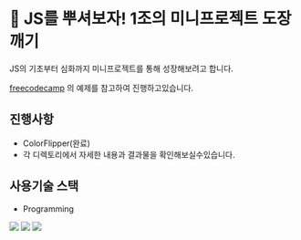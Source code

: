 # 📌 JS를 뿌셔보자! 1조의 미니프로젝트 도장깨기

JS의 기초부터 심화까지 미니프로젝트를 통해 성장해보려고 합니다.

[freecodecamp](https://www.freecodecamp.org/news/javascript-projects-for-beginners/) 의 예제를 참고하여 진행하고있습니다.

## 진행사항

- ColorFlipper(완료)
- 각 디렉토리에서 자세한 내용과 결과물을 확인해보실수있습니다.

## 사용기술 스택

- Programming

<img src="https://img.shields.io/badge/HTML5-E34F26?style=for-the-badge&logo=HTML5&logoColor=white"> <img src="https://img.shields.io/badge/CSS-1572B6?style=for-the-badge&logo=CSS3&logoColor=white"> <img src="https://img.shields.io/badge/JAVASCRIPT-F7DF1E?style=for-the-badge&logo=JAVASCRIPT&logoColor=white">

